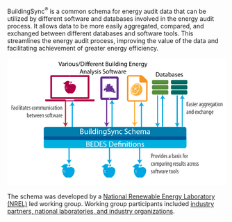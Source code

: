 BuildingSync<sup>&reg;</sup> is a common schema for energy audit data that can be utilized by different software and databases involved in the energy audit process. It allows data to be more easily aggregated, compared, and exchanged between different databases and software tools. This streamlines the energy audit process, improving the value of the data and facilitating achievement of greater energy efficiency.

![BuildingSync Workflow](assets/images/workflow.png "BuildingSync Workflow")

The schema was developed by a [National Renewable Energy Laboratory (NREL)](http://www.nrel.gov/) led working group. Working group participants included [industry partners, national laboratories, and industry organizations](about/collaborators/).
